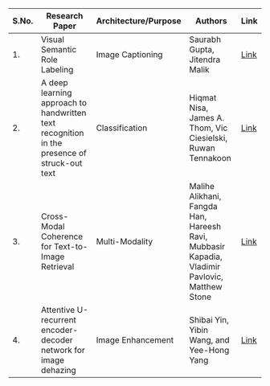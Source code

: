 | S.No. | Research Paper | Architecture/Purpose | Authors | Link |
| ---- | ---- | ---- | ---- | ---- |
|1.|Visual Semantic Role Labeling|Image Captioning|Saurabh Gupta, Jitendra Malik|[Link](https://github.com/kwanit1142/Research-Papers-Reading-Directory/blob/main/CV%2BNLP/Visual%20Semantic%20Role%20Labeling.pdf)|
|2.|A deep learning approach to handwritten text recognition in the presence of struck-out text|Classification|Hiqmat Nisa, James A. Thom, Vic Ciesielski, Ruwan Tennakoon|[Link](https://github.com/kwanit1142/Research-Papers-Reading-Directory/blob/main/CV%2BNLP/A%20deep%20learning%20approach%20to%20handwritten%20text%20recognition%20in%20the%20presence%20of%20struck-out%20text.pdf)|
|3.|Cross-Modal Coherence for Text-to-Image Retrieval|Multi-Modality|Malihe Alikhani, Fangda Han, Hareesh Ravi, Mubbasir Kapadia, Vladimir Pavlovic, Matthew Stone|[Link](https://github.com/kwanit1142/Research-Papers-Reading-Directory/blob/main/CV%2BNLP/Cross-Modal%20Coherence%20for%20Text-to-Image%20Retrieval.pdf)|
|4.|Attentive U-recurrent encoder-decoder network for image dehazing|Image Enhancement|Shibai Yin, Yibin Wang, and Yee-Hong Yang|[Link](https://github.com/kwanit1142/Research-Papers-Reading-Directory/blob/main/CV%2BNLP/Attentive%20U-recurrent%20encoder-decoder%20network%20for%20image%20dehazing.pdf)|
